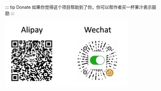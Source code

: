 
::: tip Donate
如果你觉得这个项目帮助到了你，你可以帮作者买一杯果汁表示鼓励
:::

<img src="./img/donate.jpg" width = "400"     align=center />
